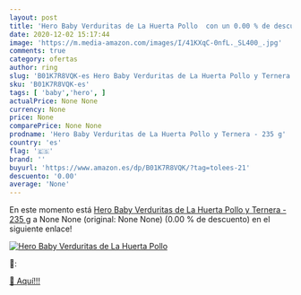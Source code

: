 ```yaml
---
layout: post
title: 'Hero Baby Verduritas de La Huerta Pollo  con un 0.00 % de descuento'
date: 2020-12-02 15:17:44
image: 'https://m.media-amazon.com/images/I/41KXqC-0nfL._SL400_.jpg'
comments: true
category: ofertas
author: ring
slug: 'B01K7R8VQK-es Hero Baby Verduritas de La Huerta Pollo y Ternera - 235 g'
sku: 'B01K7R8VQK-es'
tags: [ 'baby','hero', ]
actualPrice: None None
currency: None
price: None
comparePrice: None None
prodname: 'Hero Baby Verduritas de La Huerta Pollo y Ternera - 235 g'
country: 'es'
flag: '🇪🇸'
brand: ''
buyurl: 'https://www.amazon.es/dp/B01K7R8VQK/?tag=tolees-21'
descuento: '0.00'
average: 'None'
---
```


En este momento está [Hero Baby Verduritas de La Huerta Pollo y Ternera - 235 g](https://www.amazon.es/dp/B01K7R8VQK/?tag=tolees-21) a None None (original: None None) (0.00 %  de descuento) en el siguiente enlace!

[![Hero Baby Verduritas de La Huerta Pollo ](https://m.media-amazon.com/images/I/41KXqC-0nfL._SL400_.jpg)](https://www.amazon.es/dp/B01K7R8VQK/?tag=tolees-21)

🔎:


[🛒 Aquí!!!](https://www.amazon.es/dp/B01K7R8VQK/?tag=tolees-21)
